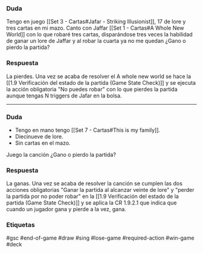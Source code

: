 ### Duda
Tengo en juego [[Set 3 - Cartas#Jafar - Striking Illusionist]], 17 de lore y tres cartas en mi mazo. Canto con Jaffar [[Set 1 - Cartas#A Whole New World]] con lo que robaré tres cartas, disparándose tres veces la habilidad de ganar un lore de Jaffar y al robar la cuarta ya no me quedan ¿Gano o pierdo la partida?

### Respuesta
La pierdes. Una vez se acaba de resolver el A whole new world se hace la [[1.9 Verificación del estado de la partida (Game State Check)]] y se ejecuta la acción obligatoria "No puedes robar" con lo que pierdes la partida aunque tengas N triggers de Jafar en la bolsa.

---
### Duda
- Tengo en mano tengo [[Set 7 - Cartas#This is my family]].
- Diecinueve de lore.
- Sin cartas en el mazo.

Juego la canción ¿Gano o pierdo la partida?
### Respuesta
La ganas. Una vez se acaba de resolver la canción se cumplen las dos acciones obligatorias "Ganar la partida al alcanzar veinte de lore" y "perder la partida por no poder robar" en la [[1.9 Verificación del estado de la partida (Game State Check)]] y se aplica la CR 1.9.2.1 que indica que cuando un jugador gana y pierde a la vez, gana.

### Etiquetas
#gsc #end-of-game #draw #sing #lose-game #required-action #win-game #deck